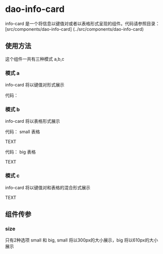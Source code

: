 # dao-info-card

info-card 是一个将信息以键值对或者以表格形式呈现的组件。代码请参照目录：[src/components/dao-info-card]
(../src/components/dao-info-card)

## 使用方法

这个组件一共有三种模式 a,b,c

### 模式 a

info-card 将以键值对形式展示

代码：
<dao-info-card size="small" title="TEXT" type="a" :datavalue="keyvalue"></dao-info-card>

### 模式 b

info-card 将以表格形式展示

代码：
small 表格
<dao-info-card size="small"  type="b" :datavalue="tablevalue">
  <div slot="title">
      TEXT
  </div>
</dao-info-card>

代码：
big 表格
<dao-info-card size="big"  type="b" :datavalue="tablevalue">
  <div slot="title">
      TEXT
  </div>
</dao-info-card>

### 模式 c

info-card 将以键值对和表格的混合形式展示

<dao-info-card size="small" title="TEXT" type="c" :datavalue="tablevalue3">
  <div slot="title">
      TEXT
  </div>
</dao-info-card>



## 组件传参

### size

只有2种选项 small 和 big, small 将以300px的大小展示，big 将以610px的大小展示

